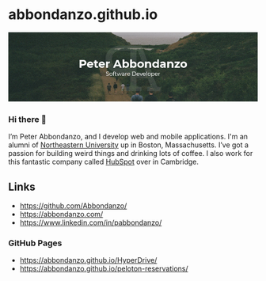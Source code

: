 # abbondanzo.github.io

<p align="center">
  <img width="900" height="auto" src="https://github.com/Abbondanzo/Abbondanzo/blob/master/header.png">
</p>

### Hi there 👋

I’m Peter Abbondanzo, and I develop web and mobile applications. I'm an alumni of [Northeastern University](http://www.northeastern.edu/) up in Boston, Massachusetts. I’ve got a passion for building weird things and drinking lots of coffee. I also work for this fantastic company called [HubSpot](https://hubspot.com) over in Cambridge.

## Links

- https://github.com/Abbondanzo/
- https://abbondanzo.com/
- https://www.linkedin.com/in/pabbondanzo/

### GitHub Pages

- https://abbondanzo.github.io/HyperDrive/
- https://abbondanzo.github.io/peloton-reservations/
